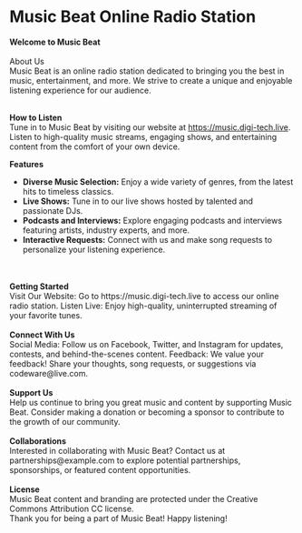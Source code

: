 <h1>Music Beat Online Radio Station</h1>
<b>Welcome to Music Beat</b><br><br>
About Us<br>
Music Beat is an online radio station dedicated to bringing you the best in music, entertainment, and more. We strive to create a unique and enjoyable listening experience for our audience.<br><br>

<b>How to Listen</b><br>
Tune in to Music Beat by visiting our website at https://music.digi-tech.live. Listen to high-quality music streams, engaging shows, and entertaining content from the comfort of your own device.

<b>Features</b><br>
<ul>
<li><b>Diverse Music Selection:</b> Enjoy a wide variety of genres, from the latest hits to timeless classics.</li>
<li><b>Live Shows:</b> Tune in to our live shows hosted by talented and passionate DJs.</li>
<li><b>Podcasts and Interviews:</b> Explore engaging podcasts and interviews featuring artists, industry experts, and more.</li>
<li><b>Interactive Requests:</b> Connect with us and make song requests to personalize your listening experience.</li>
</ul>
<br><br>
<b>Getting Started</b><br>
Visit Our Website: Go to https://music.digi-tech.live to access our online radio station.
Listen Live: Enjoy high-quality, uninterrupted streaming of your favorite tunes.
<br><br>
<b>Connect With Us</b><br>
Social Media: Follow us on Facebook, Twitter, and Instagram for updates, contests, and behind-the-scenes content.
Feedback: We value your feedback! Share your thoughts, song requests, or suggestions via codeware@live.com.
<br><br>
<b>Support Us</b><br>
Help us continue to bring you great music and content by supporting Music Beat. Consider making a donation or becoming a sponsor to contribute to the growth of our community.
<br><br>
<b>Collaborations</b><br>
Interested in collaborating with Music Beat? Contact us at partnerships@example.com to explore potential partnerships, sponsorships, or featured content opportunities.
<br><br>
<b>License</b><br>
Music Beat content and branding are protected under the Creative Commons Attribution CC license.
<br>
Thank you for being a part of Music Beat! Happy listening!
